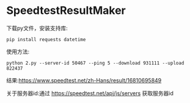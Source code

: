 # SpeedtestResultMaker
下载py文件，安装支持库:
```shell
pip install requests datetime
```
使用方法:
```shell
python 2.py --server-id 50467 --ping 5 --download 931111 --upload 822437
```
结果:https://www.speedtest.net/zh-Hans/result/16810695849

关于服务器id:通过 https://speedtest.net/api/js/servers 获取服务器id
